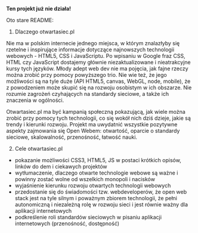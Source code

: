 **Ten projekt już nie działa!**

Oto stare README:

1. Dlaczego otwartasiec.pl

Nie ma w polskim internecie jednego miejsca, w którym znalazłyby się rzetelne i inspirujące informacje dotyczące najnowszych technologii webowych - HTML5, CSS i JavaScriptu. Po wpisaniu w Google fraz CSS, HTML czy JavaScript dostajemy głównie niezaktualizowane i nieatrakcyjne kursy tych języków. Młody adept web dev nie ma pojęcia, jak fajne rzeczy można zrobić przy pomocy powyższego trio. Nie wie też, że jego możliwości są na tyle duże (API HTML5, canvas, WebGL, node, mobile), że z powodzeniem może skupić się na rozwoju osobistym w ich obszarze. Nie rozumie zagrożeń czyhających na standardy sieciowe, a także ich znaczenia w ogólności.

Otwartasiec.pl ma być kampanią społeczną pokazującą, jak wiele można zrobić przy pomocy tych technologii, co się wokół nich dziś dzieje, jakie są trendy i kierunki rozwoju. Projekt ma uwydatnić wszystkie pozytywne aspekty zajmowania się Open Webem: otwartość, oparcie o standardy sieciowe, skalowalność, przenośność, łatwość nauki.

2. Cele otwartasiec.pl

- pokazanie możliwości CSS3, HTML5, JS w postaci krótkich opisów, linków do dem i ciekawych projektów
- wytłumaczenie, dlaczego otwarte technologie webowe są ważne i powinny zostać wolne od wszelkich monopoli i nacisków
- wyjaśnienie kierunku rozwoju otwartych technologii webowych
- przedostanie się do świadomości tzw. webdeveloperów, że open web stack jest na tyle silnym i poważnym zbiorem technologii, że pełni autonomiczną i niezależną rolę w rozwoju sieci i jest równie ważny dla aplikacji internetowych
- podkreślenie roli standardów sieciowych w pisaniu aplikacji internetowych (przenośność, dostępność)
